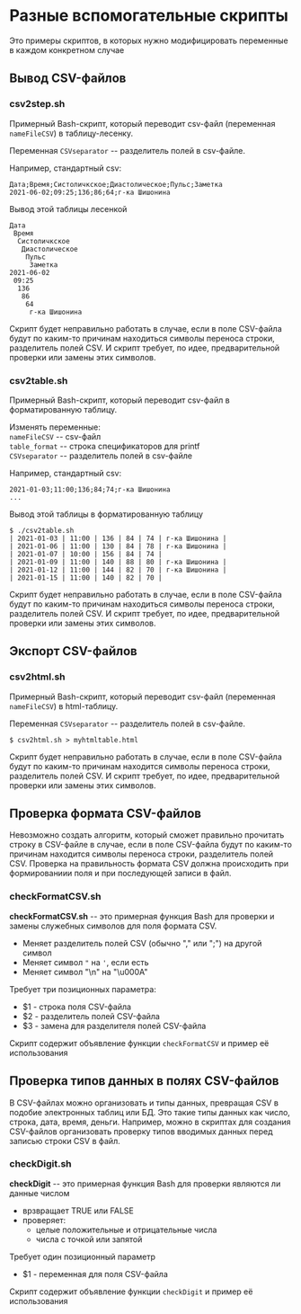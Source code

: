 # Разные вспомогательные скрипты

Это примеры скриптов, в которых нужно модифицировать переменные в каждом конкретном случае


## Вывод CSV-файлов

### csv2step.sh

Примерный Bash-скрипт, который переводит csv-файл (переменная `nameFileCSV`) в таблицу-лесенку. 

Переменная `CSVseparator` -- разделитель полей в csv-файле.

Например, стандартный csv:

```
Дата;Время;Систоличкское;Диастолическое;Пульс;Заметка
2021-06-02;09:25;136;86;64;г-ка Шишонина
```
Вывод этой таблицы лесенкой

```
Дата
 Время
  Систоличкское
   Диастолическое
    Пульс
     Заметка
2021-06-02
 09:25
  136
   86
    64
     г-ка Шишонина
```
Скрипт будет неправильно работать в случае, если в поле CSV-файла будут по каким-то причинам находиться символы переноса строки, разделитель полей CSV. И  скрипт требует, по идее, предварительной проверки или замены этих символов.


### csv2table.sh

Примерный Bash-скрипт, который переводит csv-файл в форматированную таблицу.

Изменять переменные:  
`nameFileCSV` -- csv-файл  
`table_format` -- строка спецификаторов для printf  
`CSVseparator` -- разделитель полей в csv-файле

Например, стандартный csv:

```
2021-01-03;11:00;136;84;74;г-ка Шишонина
...
```

Вывод этой таблицы в форматированную таблицу

```
$ ./csv2table.sh 
| 2021-01-03 | 11:00 | 136 | 84 | 74 | г-ка Шишонина |
| 2021-01-06 | 11:00 | 130 | 84 | 78 | г-ка Шишонина |
| 2021-01-07 | 10:00 | 156 | 84 | 74 |
| 2021-01-09 | 11:00 | 140 | 88 | 80 | г-ка Шишонина |
| 2021-01-12 | 11:00 | 144 | 82 | 70 | г-ка Шишонина |
| 2021-01-15 | 11:00 | 140 | 82 | 70 | 
```
Скрипт будет неправильно работать в случае, если в поле CSV-файла будут по каким-то причинам находиться символы переноса строки, разделитель полей CSV. И  скрипт требует, по идее, предварительной проверки или замены этих символов.


## Экспорт CSV-файлов

### csv2html.sh

Примерный Bash-скрипт, который переводит csv-файл (переменная `nameFileCSV`) в html-таблицу.

Переменная `CSVseparator` -- разделитель полей в csv-файле.

    $ csv2html.sh > myhtmltable.html
    
Скрипт будет неправильно работать в случае, если в поле CSV-файла будут по каким-то причинам находится символы переноса строки, разделитель полей CSV. И  скрипт требует, по идее, предварительной проверки или замены этих символов.


## Проверка формата CSV-файлов

Невозможно создать алгоритм, который сможет правильно прочитать строку в CSV-файле в случае, если в поле CSV-файла будут по каким-то причинам находится символы переноса строки, разделитель полей CSV. Проверка на правильность формата CSV должна происходить при формированиии поля и при последующей записи в файл.


### checkFormatCSV.sh

**checkFormatCSV.sh** -- это примерная функция Bash для проверки и замены служебных символов для поля формата CSV.
* Меняет разделитель полей CSV (обычно "," или ";") на другой символ
* Меняет символ `"` на `'`, если есть
* Меняет символ "\n" на "\u000A"

Требует три позиционных параметра:
* $1 - строка поля CSV-файла
* $2 - разделитель полей CSV-файла
* $3 - замена для разделителя полей CSV-файла

Скрипт содержит объявление функции `checkFormatCSV` и пример её использования

## Проверка типов данных в полях CSV-файлов

В CSV-файлах можно организовать и типы данных, превращая CSV  в подобие электронных таблиц или БД. Это такие типы данных как число, строка, дата, время, деньги.  Например, можно в скриптах для создания CSV-файлов организовать проверку типов вводимых данных перед записью строки CSV в файл.


### checkDigit.sh

**checkDigit** -- это примерная функция Bash для проверки являются ли данные числом
* врзвращает TRUE или FALSE
* проверяет:
  * целые положительные и отрицательные числа
  * числа с точкой или запятой

Требует один позиционный параметр
* $1 - переменная для поля CSV-файла

Скрипт содержит объявление функции `checkDigit` и пример её использования
